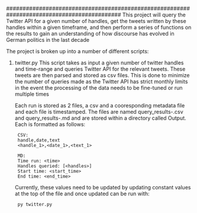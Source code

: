 ###########################################################################################
This project will query the Twitter API for a given number of handles, get the tweets
written by these handles within a given timeframe, and then perform a series of functions 
on the results to gain an understanding of how discourse has evolved in German politics in 
the last decade

The project is broken up into a number of different scripts:

1. twitter.py
	This script takes as input a given number of twitter handles and time-range and queries 
	Twitter API for the relevant tweets. These tweets are then parsed and stored as csv 
	files. This is done to minimize the number of queries made as the Twitter API has 
	strict monthly limits in the event the processing of the data needs to be fine-tuned 
	or run multiple times

	Each run is stored as 2 files, a csv and a cooresponding metadata file and 
	each file is timestamped. The files are named query_results-<timestamp>.csv and
	query_results-<timestamp>.md and are stored within a directory called Output. Each 
	is formatted as follows:

		CSV:
		handle,date,text
		<handle_1>,<date_1>,<text_1>

		MD:
		Time run: <time>
		Handles queried: [<handles>]
		Start time: <start_time>
		End time: <end_time>

	Currently, these values need to be updated by updating constant values at the top of 
	the file and once updated can be run with: 

		py twitter.py
